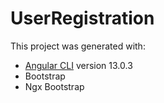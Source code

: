 # UserRegistration

This project was generated with:

- [Angular CLI](https://github.com/angular/angular-cli) version 13.0.3
- Bootstrap
- Ngx Bootstrap
